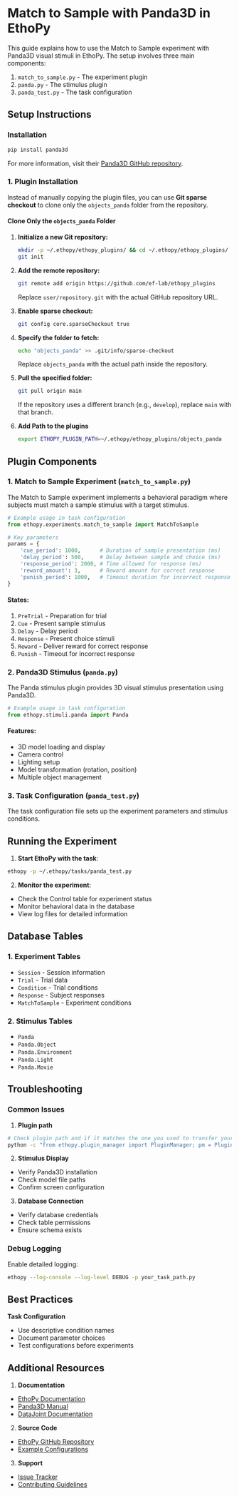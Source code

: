 # Match to Sample with Panda3D in EthoPy

This guide explains how to use the Match to Sample experiment with Panda3D visual stimuli in EthoPy. The setup involves three main components:

1. `match_to_sample.py` - The experiment plugin
2. `panda.py` - The stimulus plugin
3. `panda_test.py` - The task configuration

## Setup Instructions

### Installation
```bash
pip install panda3d
```
For more information, visit their [Panda3D GitHub repository](https://github.com/panda3d/panda3d/tree/master).

### 1. Plugin Installation

Instead of manually copying the plugin files, you can use **Git sparse checkout** to clone only the `objects_panda` folder from the repository.

#### Clone Only the `objects_panda` Folder

1. **Initialize a new Git repository:**
   ```bash
   mkdir -p ~/.ethopy/ethopy_plugins/ && cd ~/.ethopy/ethopy_plugins/
   git init
   ```

2. **Add the remote repository:**
   ```bash
   git remote add origin https://github.com/ef-lab/ethopy_plugins
   ```
   Replace `user/repository.git` with the actual GitHub repository URL.

3. **Enable sparse checkout:**
   ```bash
   git config core.sparseCheckout true
   ```

4. **Specify the folder to fetch:**
   ```bash
   echo "objects_panda" >> .git/info/sparse-checkout
   ```
   Replace `objects_panda` with the actual path inside the repository.

5. **Pull the specified folder:**
   ```bash
   git pull origin main
   ```
   If the repository uses a different branch (e.g., `develop`), replace `main` with that branch.

6. **Add Path to the plugins**
   ```bash
   export ETHOPY_PLUGIN_PATH=~/.ethopy/ethopy_plugins/objects_panda
   ```

## Plugin Components

### 1. Match to Sample Experiment (`match_to_sample.py`)

The Match to Sample experiment implements a behavioral paradigm where subjects must match a sample stimulus with a target stimulus.

```python
# Example usage in task configuration
from ethopy.experiments.match_to_sample import MatchToSample

# Key parameters
params = {
    'cue_period': 1000,      # Duration of sample presentation (ms)
    'delay_period': 500,     # Delay between sample and choice (ms)
    'response_period': 2000, # Time allowed for response (ms)
    'reward_amount': 3,      # Reward amount for correct response
    'punish_period': 1000,   # Timeout duration for incorrect response (ms)
}
```

#### States:
1. `PreTrial` - Preparation for trial
2. `Cue` - Present sample stimulus
3. `Delay` - Delay period
4. `Response` - Present choice stimuli
5. `Reward` - Deliver reward for correct response
6. `Punish` - Timeout for incorrect response

### 2. Panda3D Stimulus (`panda.py`)

The Panda stimulus plugin provides 3D visual stimulus presentation using Panda3D.

```python
# Example usage in task configuration
from ethopy.stimuli.panda import Panda
```

#### Features:
- 3D model loading and display
- Camera control
- Lighting setup
- Model transformation (rotation, position)
- Multiple object management

### 3. Task Configuration (`panda_test.py`)

The task configuration file sets up the experiment parameters and stimulus conditions.

## Running the Experiment

1. **Start EthoPy with the task**:
```bash
ethopy -p ~/.ethopy/tasks/panda_test.py
```

2. **Monitor the experiment**:
- Check the Control table for experiment status
- Monitor behavioral data in the database
- View log files for detailed information

## Database Tables

### 1. Experiment Tables
- `Session` - Session information
- `Trial` - Trial data
- `Condition` - Trial conditions
- `Response` - Subject responses
- `MatchToSample` - Experiment conditions

### 2. Stimulus Tables
- `Panda`
- `Panda.Object`
- `Panda.Environment`
- `Panda.Light`
- `Panda.Movie`

## Troubleshooting

### Common Issues

1. **Plugin path**
```bash
# Check plugin path and if it matches the one you used to transfer your files
python -c "from ethopy.plugin_manager import PluginManager; pm = PluginManager(); print(pm._plugin_paths)"
```

2. **Stimulus Display**
- Verify Panda3D installation
- Check model file paths
- Confirm screen configuration

3. **Database Connection**
- Verify database credentials
- Check table permissions
- Ensure schema exists

### Debug Logging

Enable detailed logging:
```bash
ethopy --log-console --log-level DEBUG -p your_task_path.py
```

## Best Practices

**Task Configuration**
- Use descriptive condition names
- Document parameter choices
- Test configurations before experiments

## Additional Resources

1. **Documentation**
- [EthoPy Documentation](https://ef-lab.github.io/ethopy_package/)
- [Panda3D Manual](https://docs.panda3d.org/1.10/python/index)
- [DataJoint Documentation](https://docs.datajoint.org/)

2. **Source Code**
- [EthoPy GitHub Repository](https://github.com/ef-lab/ethopy_package)
- [Example Configurations](https://github.com/ef-lab/ethopy_package/tree/main/src/ethopy/task)

3. **Support**
- [Issue Tracker](https://github.com/ef-lab/ethopy_package/issues)
- [Contributing Guidelines](https://github.com/ef-lab/ethopy_package/blob/main/CONTRIBUTING.md)

